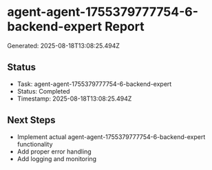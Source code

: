 # agent-agent-1755379777754-6-backend-expert Report

Generated: 2025-08-18T13:08:25.494Z

## Status
- Task: agent-agent-1755379777754-6-backend-expert
- Status: Completed
- Timestamp: 2025-08-18T13:08:25.494Z

## Next Steps
- Implement actual agent-agent-1755379777754-6-backend-expert functionality
- Add proper error handling
- Add logging and monitoring
